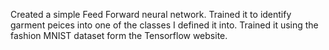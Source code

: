 Created a simple Feed Forward neural network. Trained it to identify garment peices into one of the classes I defined it into. 
Trained it using the fashion MNIST dataset form the Tensorflow website.
